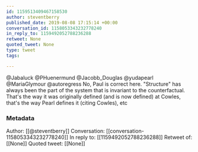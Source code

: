 ```yaml
---
id: 1159513409467158530
author: steventberry
published_date: 2019-08-08 17:15:14 +00:00
conversation_id: 1158053343232778240
in_reply_to: 1159492052788236288
retweet: None
quoted_tweet: None
type: tweet
tags:

---
```


@Jabaluck @PHuenermund @Jacobb_Douglas @yudapearl @MariaGlymour @autoregress No, Paul is correct here. "Structure" has always been the part of the system that is invariant to the counterfactual. That's the way it was originally defined (and is now defined) at Cowles, that's the way Pearl defines it (citing Cowles), etc

### Metadata

Author: [[@steventberry]]
Conversation: [[conversation-1158053343232778240]]
In reply to: [[1159492052788236288]]
Retweet of: [[None]]
Quoted tweet: [[None]]
